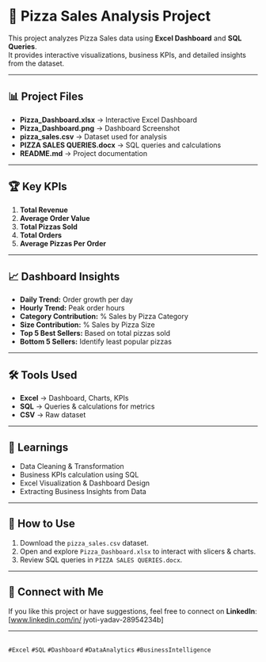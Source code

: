 # 🍕 Pizza Sales Analysis Project

This project analyzes Pizza Sales data using **Excel Dashboard** and **SQL Queries**.  
It provides interactive visualizations, business KPIs, and detailed insights from the dataset.  

---

## 📊 Project Files
- **Pizza_Dashboard.xlsx** → Interactive Excel Dashboard  
- **Pizza_Dashboard.png** → Dashboard Screenshot  
- **pizza_sales.csv** → Dataset used for analysis  
- **PIZZA SALES QUERIES.docx** → SQL queries and calculations  
- **README.md** → Project documentation  

---

## 🏆 Key KPIs
1. **Total Revenue**  
2. **Average Order Value**  
3. **Total Pizzas Sold**  
4. **Total Orders**  
5. **Average Pizzas Per Order**  

---

## 📈 Dashboard Insights
- **Daily Trend:** Order growth per day  
- **Hourly Trend:** Peak order hours  
- **Category Contribution:** % Sales by Pizza Category  
- **Size Contribution:** % Sales by Pizza Size  
- **Top 5 Best Sellers:** Based on total pizzas sold  
- **Bottom 5 Sellers:** Identify least popular pizzas  

---

## 🛠 Tools Used
- **Excel** → Dashboard, Charts, KPIs  
- **SQL** → Queries & calculations for metrics  
- **CSV** → Raw dataset  

---

## 🚀 Learnings
- Data Cleaning & Transformation  
- Business KPIs calculation using SQL  
- Excel Visualization & Dashboard Design  
- Extracting Business Insights from Data  

---

## 📌 How to Use
1. Download the `pizza_sales.csv` dataset.  
2. Open and explore `Pizza_Dashboard.xlsx` to interact with slicers & charts.  
3. Review SQL queries in `PIZZA SALES QUERIES.docx`.  

---

## 🔗 Connect with Me
If you like this project or have suggestions, feel free to connect on **LinkedIn**: [www.linkedin.com/in/
jyoti-yadav-28954234b]

---
<img scr = "https://github.com/Jyoti931930/Pizza-Sales-Analysis/blob/main/Pizza_Dashboard.png" altr="MLCD">
 
`#Excel` `#SQL` `#Dashboard` `#DataAnalytics` `#BusinessIntelligence` 
